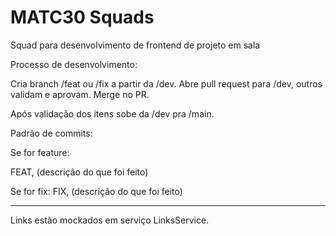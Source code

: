 # MATC30 Squads

Squad para desenvolvimento de frontend de projeto em sala

Processo de desenvolvimento:

Cria branch /feat ou /fix a partir da /dev.
Abre pull request para /dev, outros validam e aprovam.
Merge no PR.

Após validação dos itens sobe da /dev pra /main.

Padrão de commits:

Se for feature:

FEAT, (descrição do que foi feito)

Se for fix:
FIX, (descrição do que foi feito)

---

Links estão mockados em serviço LinksService.
